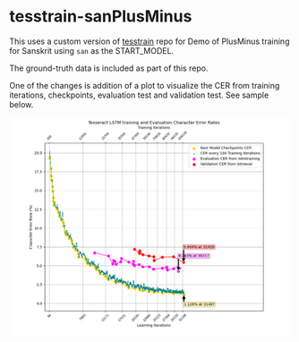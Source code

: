 # tesstrain-sanPlusMinus

This uses a custom version of [tesstrain](https://github.com/tesseract-ocr/tesstrain) repo for Demo of PlusMinus training for Sanskrit using `san` as the START_MODEL. 

The ground-truth data is included as part of this repo. 

One of the changes is addition of a plot to visualize the CER from training iterations, checkpoints, evaluation test and validation test. See sample below.

![Sanskrit PlusMinus Training CER Plot](/plot/sanPlusMinus-plot_cer.png)

